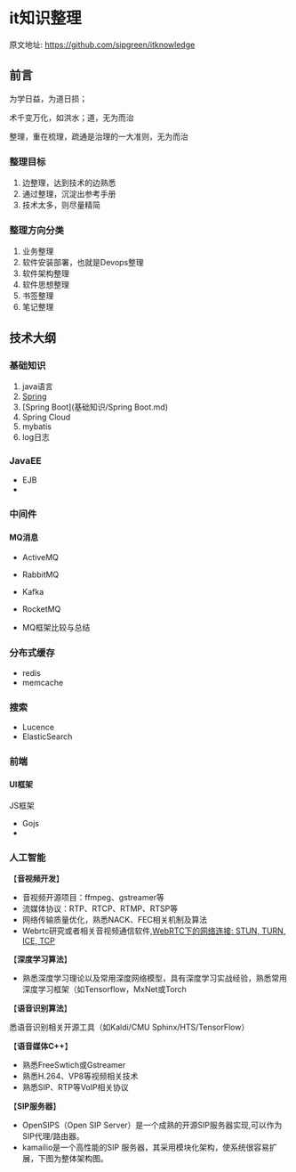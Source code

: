 # it知识整理

原文地址: https://github.com/sipgreen/itknowledge

## 前言

为学日益，为道日损；

术千变万化，如洪水；道，无为而治

整理，重在梳理，疏通是治理的一大准则，无为而治

### 整理目标

1. 边整理，达到技术的边熟悉
2. 通过整理，沉淀出参考手册
3. 技术太多，则尽量精简

### 整理方向分类

1. 业务整理
2. 软件安装部署，也就是Devops整理
3. 软件架构整理
4. 软件思想整理
5. 书签整理
6. 笔记整理

## 技术大纲

### 基础知识

1. java语言
2. [Spring](基础知识/Spring.md)
3. [Spring Boot](基础知识/Spring Boot.md)
4. Spring Cloud
5. mybatis
6. log日志

### JavaEE

* EJB
* 

### 中间件

#### MQ消息

* ActiveMQ

* RabbitMQ

* Kafka

* RocketMQ

* MQ框架比较与总结

### 分布式缓存

* redis
* memcache

### 搜索

* Lucence
* ElasticSearch

### 前端

#### UI框架

JS框架

* Gojs
* 

### 人工智能

【**音视频开发**】

   * 音视频开源项目：ffmpeg、gstreamer等
   * 流媒体协议：RTP、RTCP、RTMP、RTSP等
   * 网络传输质量优化，熟悉NACK、FEC相关机制及算法
   * Webrtc研究或者相关音视频通信软件,[WebRTC下的网络连接: STUN, TURN, ICE, TCP](https://blog.csdn.net/china_jeffery/article/details/78640372)

【**深度学习算法**】

   * 熟悉深度学习理论以及常用深度网络模型，具有深度学习实战经验，熟悉常用深度学习框架（如Tensorflow，MxNet或Torch

【**语音识别算法**】

悉语音识别相关开源工具（如Kaldi/CMU Sphinx/HTS/TensorFlow）

【**语音媒体C++**】

* 熟悉FreeSwtich或Gstreamer
* 熟悉H.264、VP8等视频相关技术
* 熟悉SIP、RTP等VoIP相关协议

【**SIP服务器**】

* OpenSIPS（Open SIP Server）是一个成熟的开源SIP服务器实现,可以作为SIP代理/路由器。
* kamailio是一个高性能的SIP 服务器，其采用模块化架构，使系统很容易扩展，下图为整体架构图。







